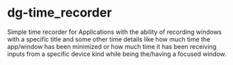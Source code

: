 # dg-time_recorder
Simple time recorder for Applications with the ability of recording windows with a specific title and some other time details like how much time the app/window has been minimized or how much time it has been receiving inputs from a specific device kind while being the/having a focused window.
